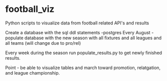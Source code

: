 # football_viz
Python scripts to visualize data from football related API's and results

Create a database with the sql ddl statements -postgres
Every August - populate database with the new season with all fixtures and all leagues and all teams (will change due to pro/rel)

Every week during the season run populate_results.py to get newly finished results.

Point - be able to visualize tables and march toward promotion, relatgation, and league championship.
